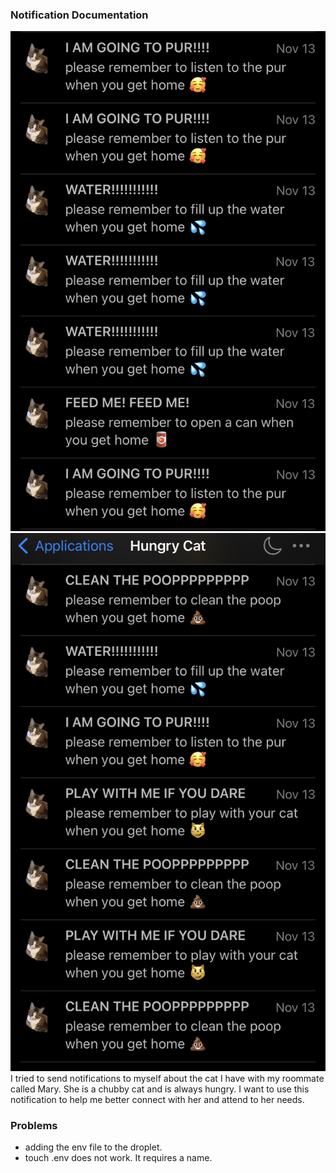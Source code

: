 ### Notification Documentation 
![Alt text](IMG_5630.jpg)
![Alt text](IMG_5631.jpg)
<br>
I tried to send notifications to myself about the cat I have with my roommate called Mary. She is a chubby cat and is always hungry. I want to use this notification to help me better connect with her and attend to her needs. 
### Problems
- adding the env file to the droplet.
- touch .env does not work. It requires a name.
